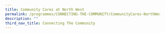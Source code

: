 ```yaml
---
title: Community Cares at North West
permalink: /programmes/CONNECTING-THE-COMMUNITY/CommunityCares-NorthWest
description: ""
third_nav_title: Connecting The Community
---
```


